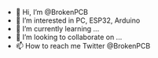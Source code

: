 - 👋 Hi, I’m @BrokenPCB
- 👀 I’m interested in PC, ESP32, Arduino
- 🌱 I’m currently learning ...
- 💞️ I’m looking to collaborate on ...
- 📫 How to reach me Twitter @BrokenPCB

<!---
BrokenPCB/BrokenPCB is a ✨ special ✨ repository because its `README.md` (this file) appears on your GitHub profile.
You can click the Preview link to take a look at your changes.
--->
